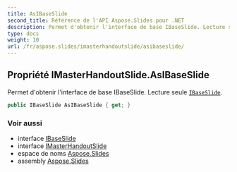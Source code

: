 ```yaml
---
title: AsIBaseSlide
second_title: Référence de l'API Aspose.Slides pour .NET
description: Permet d'obtenir l'interface de base IBaseSlide. Lecture seule IBaseSlide aspose.slides/ibaseslide.
type: docs
weight: 10
url: /fr/aspose.slides/imasterhandoutslide/asibaseslide/
---
```


## Propriété IMasterHandoutSlide.AsIBaseSlide

Permet d'obtenir l'interface de base IBaseSlide. Lecture seule [`IBaseSlide`](../../ibaseslide).

```csharp
public IBaseSlide AsIBaseSlide { get; }
```

### Voir aussi

* interface [IBaseSlide](../../ibaseslide)
* interface [IMasterHandoutSlide](../../imasterhandoutslide)
* espace de noms [Aspose.Slides](../../imasterhandoutslide)
* assembly [Aspose.Slides](../../../)

<!-- NE PAS ÉDITER : généré par xmldocmd pour Aspose.Slides.dll -->